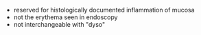* reserved for histologically documented inflammation of mucosa 
* not the erythema seen in endoscopy 
* not interchangeable with "dyso"